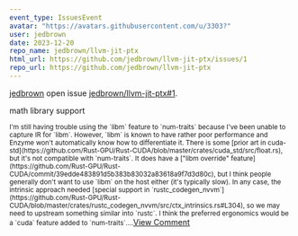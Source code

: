 ```yaml
---
event_type: IssuesEvent
avatar: "https://avatars.githubusercontent.com/u/3303?"
user: jedbrown
date: 2023-12-20
repo_name: jedbrown/llvm-jit-ptx
html_url: https://github.com/jedbrown/llvm-jit-ptx/issues/1
repo_url: https://github.com/jedbrown/llvm-jit-ptx
---
```


<a href='https://github.com/jedbrown' target='_blank'>jedbrown</a> open issue <a href='https://github.com/jedbrown/llvm-jit-ptx/issues/1' target='_blank'>jedbrown/llvm-jit-ptx#1</a>.

<p>math library support</p><small>I'm still having trouble using the `libm` feature to `num-traits` because I've been unable to capture IR for `libm`. However, `libm` is known to have rather poor performance and Enzyme won't automatically know how to differentiate it. There is some [prior art in cuda-std](https://github.com/Rust-GPU/Rust-CUDA/blob/master/crates/cuda_std/src/float.rs), but it's not compatible with `num-traits`. It does have a ["libm override" feature](https://github.com/Rust-GPU/Rust-CUDA/commit/39edde483891d5b383b83032a83618a9f7d3d80c), but I think people generally don't want to use `libm` on the host either (it's typically slow). In any case, the intrinsic approach needed [special support in `rustc_codegen_nvvm`](https://github.com/Rust-GPU/Rust-CUDA/blob/master/crates/rustc_codegen_nvvm/src/ctx_intrinsics.rs#L304), so we may need to upstream something similar into `rustc`. I think the preferred ergonomics would be a `cuda` feature added to `num-traits`....</small><a href='https://github.com/jedbrown/llvm-jit-ptx/issues/1' target='_blank'>View Comment</a>